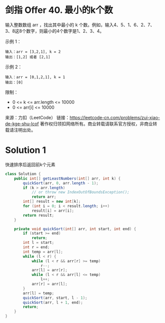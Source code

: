 # 剑指 Offer 40. 最小的k个数

输入整数数组 arr ，找出其中最小的 k 个数。例如，输入4、5、1、6、2、7、3、8这8个数字，则最小的4个数字是1、2、3、4。

示例 1：
```
输入：arr = [3,2,1], k = 2
输出：[1,2] 或者 [2,1]
```
示例 2：
```
输入：arr = [0,1,2,1], k = 1
输出：[0]
```
限制：
+ 0 <= k <= arr.length <= 10000
+ 0 <= arr[i] <= 10000

来源：力扣（LeetCode）
链接：https://leetcode-cn.com/problems/zui-xiao-de-kge-shu-lcof
著作权归领扣网络所有。商业转载请联系官方授权，非商业转载请注明出处。

# Solution 1
快速排序后返回前k个元素  
``` java
class Solution {
    public int[] getLeastNumbers(int[] arr, int k) {
        quickSort(arr, 0, arr.length - 1);
        if (k > arr.length)
            // or throw new IndexOutOfBoundsException();
            return arr;
        int[] result = new int[k];
        for (int i = 0; i < result.length; i++)
            result[i] = arr[i];
        return result;
    }

    private void quickSort(int[] arr, int start, int end) {
        if (start >= end)
            return;
        int l = start;
        int r = end;
        int temp = arr[l];
        while (l < r) {
            while (l < r && arr[r] >= temp)
                r--;
            arr[l] = arr[r];
            while (l < r && arr[l] <= temp)
                l++;
            arr[r] = arr[l];
        }
        arr[l] = temp;
        quickSort(arr, start, l - 1);
        quickSort(arr, l + 1, end);
        return;
    }
}
```
